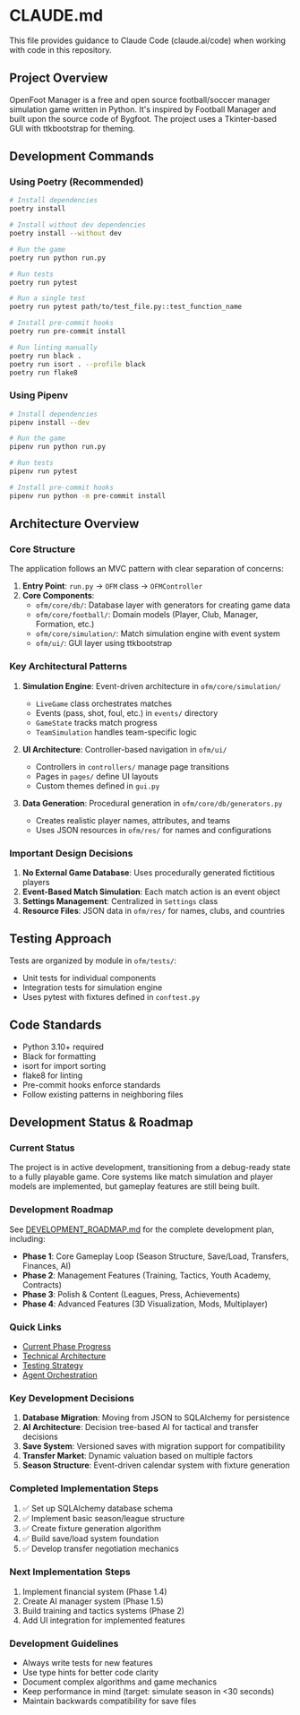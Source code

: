 # CLAUDE.md

This file provides guidance to Claude Code (claude.ai/code) when working with code in this repository.

## Project Overview

OpenFoot Manager is a free and open source football/soccer manager simulation game written in Python. It's inspired by Football Manager and built upon the source code of Bygfoot. The project uses a Tkinter-based GUI with ttkbootstrap for theming.

## Development Commands

### Using Poetry (Recommended)
```bash
# Install dependencies
poetry install

# Install without dev dependencies
poetry install --without dev

# Run the game
poetry run python run.py

# Run tests
poetry run pytest

# Run a single test
poetry run pytest path/to/test_file.py::test_function_name

# Install pre-commit hooks
poetry run pre-commit install

# Run linting manually
poetry run black .
poetry run isort . --profile black
poetry run flake8
```

### Using Pipenv
```bash
# Install dependencies
pipenv install --dev

# Run the game
pipenv run python run.py

# Run tests
pipenv run pytest

# Install pre-commit hooks
pipenv run python -m pre-commit install
```

## Architecture Overview

### Core Structure
The application follows an MVC pattern with clear separation of concerns:

1. **Entry Point**: `run.py` → `OFM` class → `OFMController`
2. **Core Components**:
   - `ofm/core/db/`: Database layer with generators for creating game data
   - `ofm/core/football/`: Domain models (Player, Club, Manager, Formation, etc.)
   - `ofm/core/simulation/`: Match simulation engine with event system
   - `ofm/ui/`: GUI layer using ttkbootstrap

### Key Architectural Patterns

1. **Simulation Engine**: Event-driven architecture in `ofm/core/simulation/`
   - `LiveGame` class orchestrates matches
   - Events (pass, shot, foul, etc.) in `events/` directory
   - `GameState` tracks match progress
   - `TeamSimulation` handles team-specific logic

2. **UI Architecture**: Controller-based navigation in `ofm/ui/`
   - Controllers in `controllers/` manage page transitions
   - Pages in `pages/` define UI layouts
   - Custom themes defined in `gui.py`

3. **Data Generation**: Procedural generation in `ofm/core/db/generators.py`
   - Creates realistic player names, attributes, and teams
   - Uses JSON resources in `ofm/res/` for names and configurations

### Important Design Decisions

1. **No External Game Database**: Uses procedurally generated fictitious players
2. **Event-Based Match Simulation**: Each match action is an event object
3. **Settings Management**: Centralized in `Settings` class
4. **Resource Files**: JSON data in `ofm/res/` for names, clubs, and countries

## Testing Approach

Tests are organized by module in `ofm/tests/`:
- Unit tests for individual components
- Integration tests for simulation engine
- Uses pytest with fixtures defined in `conftest.py`

## Code Standards

- Python 3.10+ required
- Black for formatting
- isort for import sorting
- flake8 for linting
- Pre-commit hooks enforce standards
- Follow existing patterns in neighboring files

## Development Status & Roadmap

### Current Status
The project is in active development, transitioning from a debug-ready state to a fully playable game. Core systems like match simulation and player models are implemented, but gameplay features are still being built.

### Development Roadmap
See [DEVELOPMENT_ROADMAP.md](DEVELOPMENT_ROADMAP.md) for the complete development plan, including:
- **Phase 1**: Core Gameplay Loop (Season Structure, Save/Load, Transfers, Finances, AI)
- **Phase 2**: Management Features (Training, Tactics, Youth Academy, Contracts)
- **Phase 3**: Polish & Content (Leagues, Press, Achievements)
- **Phase 4**: Advanced Features (3D Visualization, Mods, Multiplayer)

### Quick Links
- [Current Phase Progress](DEVELOPMENT_ROADMAP.md#progress-tracking)
- [Technical Architecture](DEVELOPMENT_ROADMAP.md#technical-architecture)
- [Testing Strategy](DEVELOPMENT_ROADMAP.md#testing-strategy)
- [Agent Orchestration](DEVELOPMENT_ROADMAP.md#agent-orchestration-plan)

### Key Development Decisions
1. **Database Migration**: Moving from JSON to SQLAlchemy for persistence
2. **AI Architecture**: Decision tree-based AI for tactical and transfer decisions
3. **Save System**: Versioned saves with migration support for compatibility
4. **Transfer Market**: Dynamic valuation based on multiple factors
5. **Season Structure**: Event-driven calendar system with fixture generation

### Completed Implementation Steps
1. ✅ Set up SQLAlchemy database schema
2. ✅ Implement basic season/league structure
3. ✅ Create fixture generation algorithm
4. ✅ Build save/load system foundation
5. ✅ Develop transfer negotiation mechanics

### Next Implementation Steps
1. Implement financial system (Phase 1.4)
2. Create AI manager system (Phase 1.5)
3. Build training and tactics systems (Phase 2)
4. Add UI integration for implemented features

### Development Guidelines
- Always write tests for new features
- Use type hints for better code clarity
- Document complex algorithms and game mechanics
- Keep performance in mind (target: simulate season in <30 seconds)
- Maintain backwards compatibility for save files
